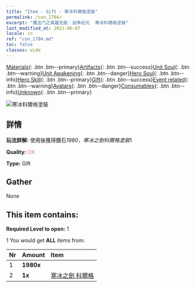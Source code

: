 ```yaml
---
title: "Item - Gift - 寒冰科爾格塗裝"
permalink: /con_1704/
excerpt: "魔法门之英雄无敌：战争纪元  寒冰科爾格塗裝"
last_modified_at: 2021-06-07
locale: cn
ref: "con_1704.md"
toc: false
classes: wide
---
```

 [Materials](/ItemsCN/){: .btn .btn--primary}[Artifacts](/ItemsCN/Artifacts/){: .btn .btn--success}[Unit Soul](/ItemsCN/UnitSoul/){: .btn .btn--warning}[Unit Awakening](/ItemsCN/UnitAwakening/){: .btn .btn--danger}[Hero Soul](/ItemsCN/HeroSoul/){: .btn .btn--info}[Hero Skill](/ItemsCN/HeroSkill/){: .btn .btn--primary}[Gift](/ItemsCN/Gift/){: .btn .btn--success}[Event related](/ItemsCN/Events/){: .btn .btn--warning}[Avatars](/ItemsCN/Avatars/){: .btn .btn--danger}[Consumables](/ItemsCN/Consumables/){: .btn .btn--info}[Unknown](/ItemsCN/Unknown/){: .btn .btn--primary}

 ![寒冰科爾格塗裝](/images/t/i_907168.png)

## 詳情
 **玩法詳解:** 使用後獲得鑽石*1980，寒冰之劍科爾格塗裝*1

 **Quality:** <span style="color: #DA70D6">OK</span>

 **Type:** Gift

## Gather

  None

## This item contains:

 **Required Level to open:** 1

 1 You would get **ALL** items  from:

  | Nr | Amount |     Item    |
  |:---|:-------|:------------|
  | 1 |  **1980x** | <i class="fas fa-gem"/> |  | 
  | 2 |  **1x** | [寒冰之劍 科爾格](/cn/Items/con_1055/) |  | 
